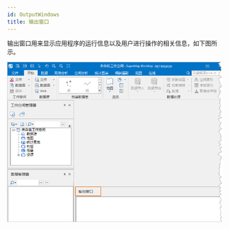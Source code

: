 ```yaml
---
id: OutputWindows
title: 输出窗口
---
```

输出窗口用来显示应用程序的运行信息以及用户进行操作的相关信息，如下图所示。

![](img/OutputWindowFloat.png)  



